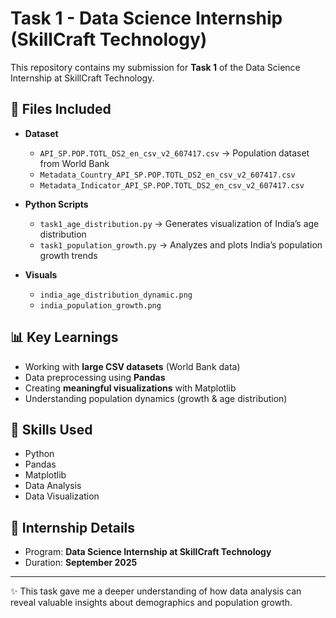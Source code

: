 # Task 1 - Data Science Internship (SkillCraft Technology)

This repository contains my submission for **Task 1** of the Data Science Internship at SkillCraft Technology.

## 📂 Files Included
- **Dataset**
  - `API_SP.POP.TOTL_DS2_en_csv_v2_607417.csv` → Population dataset from World Bank
  - `Metadata_Country_API_SP.POP.TOTL_DS2_en_csv_v2_607417.csv`
  - `Metadata_Indicator_API_SP.POP.TOTL_DS2_en_csv_v2_607417.csv`

- **Python Scripts**
  - `task1_age_distribution.py` → Generates visualization of India’s age distribution  
  - `task1_population_growth.py` → Analyzes and plots India’s population growth trends  

- **Visuals**
  - `india_age_distribution_dynamic.png`  
  - `india_population_growth.png`  

## 📊 Key Learnings
- Working with **large CSV datasets** (World Bank data)
- Data preprocessing using **Pandas**
- Creating **meaningful visualizations** with Matplotlib
- Understanding population dynamics (growth & age distribution)

## 🚀 Skills Used
- Python  
- Pandas  
- Matplotlib  
- Data Analysis  
- Data Visualization  

## 📌 Internship Details
- Program: **Data Science Internship at SkillCraft Technology**  
- Duration: **September 2025**  

---
✨ This task gave me a deeper understanding of how data analysis can reveal valuable insights about demographics and population growth.
